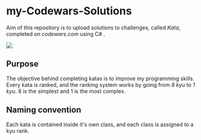 # my-Codewars-Solutions

Aim of this repository is to upload solutions to challenges, called _Kata_, completed on _codewars.com_ using C# .

![](https://i.imgur.com/Z4r4lZg.gif)

## Purpose

The objective behind completing katas is to improve my programming skills.
Every kata is ranked, and the ranking system works by going from _8 kyu_ to _1 kyu_. 8 is the simplest and 1 is the most complex.

## Naming convention

Each kata is contained inside it's own class, and each class is assigned to a kyu rank.
